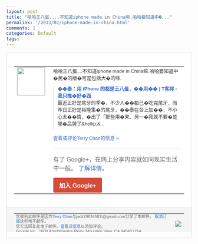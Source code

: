 ```yaml
---
layout: post
title: "哈哈王八蛋....不知道iphone made in China嘛.哈哈要知道中�..."
permalink: '/2013/02/iphone-made-in-china.html'
comments: 1
categories: Default
tags: 
---
```

<!-- X-Notifications: 1:3e68bb39b0000000 -->

<div style="border:solid 1px #dfdfdf;color:#686868;font:13px Arial"><div style="background-color:#fff;padding:20px;"><table cellpadding="0" cellspacing="0"><tr><td style="padding-right:15px;vertical-align:top"><a href="https://plus.google.com/_/notifications/emlink?emr=14900066512970582018&amp;emid=CKjct7rbpbUCFbFCcgodjUQAAA&amp;path=%2F108643996575278738906&amp;dt=1360292232427&amp;uob=8"><img height="75" src="https://lh3.googleusercontent.com/-KKRGTyJ5Bl0/AAAAAAAAAAI/AAAAAAAAtnY/R4QEWIp3Ur0/s75-c-k-a/photo.jpg" style="border:solid 1px #cccccc;" width="75"/></a></td><td style="width:578px;color:#333;font:13px Arial;vertical-align:top"><div style="padding-bottom:10px">哈哈王八蛋....不知道iphone made in China嘛.哈哈要知道中�民�的版�可<wbr/>是包括大�的哇.</div><div style="margin-bottom:10px;padding-left:10px; border-left:2px solid #EAEAEA"><span style="margin-right:5px"><a href="http://www.techbang.com/posts/12265-iphone-son-of-a-bitch?utm_source=feedburner&amp;utm_medium=feed&amp;utm_campaign=Feed%3A+techbang+%28T%E5%AE%A2%E9%82%A6+%E6%9C%80%E6%96%B0%E6%96%87%E7%AB%A0%29" style="color:#3366CC;text-decoration:none"><span style="font-weight:bold">��泰：用 iPhone 的都是王八蛋，��用�� | T客邦 - 我只推�好�西</span></a><div style="padding-bottom:10px">最近正好是尾牙的季�，不少人��都已�吃<wbr/>完尾牙，而昨日正好是裕隆集�的尾牙，��<wbr/>泰在台上加��，不小心太��情，�出了「<wbr/>那些用�果、另一�我就不要�是哪�品牌了<wbr/>&amp;hellip;&amp;...</div></span></div><a href="https://plus.google.com/_/notifications/emlink?emr=14900066512970582018&amp;emid=CKjct7rbpbUCFbFCcgodjUQAAA&amp;path=%2F108643996575278738906%2Fposts%2FHX7WvGmFEeX%3Fgpinv%3DAMIXal8gWtU3SMA5x8jjIgE65Slu1qSdVtvqjuo6S47VKl948LuwCsuf-9-5YZB1TIbHg0cSE58x_tM9zYkjgKQiD8ueQd-6wVB223gmBCf3syeEP1L4abk&amp;dt=1360292232427&amp;uob=8" style="color:#3366CC;text-decoration:none">查看或评论Terry Chan的信息 »</a><div style="margin-top:20px;border-top:solid 1px #dfdfdf"><div style="padding:15px 0;color:#686868;font:16px Arial">有了 Google+，在网上分享内容就如同现实生活中一般。 <a href="http://www.google.com/+/learnmore/" style="color:#3366CC;text-decoration:none">了解详情</a>。</div><a href="https://plus.google.com/_/notifications/emlink?emr=14900066512970582018&amp;emid=CKjct7rbpbUCFbFCcgodjUQAAA&amp;path=%2F%3Fgpinv%3DAMIXal8gWtU3SMA5x8jjIgE65Slu1qSdVtvqjuo6S47VKl948LuwCsuf-9-5YZB1TIbHg0cSE58x_tM9zYkjgKQiD8ueQd-6wVB223gmBCf3syeEP1L4abk&amp;dt=1360292232427&amp;uob=8" style="display:inline-block;padding:7px 15px;background-color:#d44b38; color:#fff;font-size:16px; font-weight:bold;border-radius:2px;-webkit-border-radius:2px; -moz-border-radius:2px;border:solid 1px #c43b28; white-space:nowrap;text-decoration:none">加入 Google+</a></div></td></tr></table></div><div style="border-top:solid 1px #dfdfdf;padding:0 20px; background-color:#f5f5f5"><table cellpadding="0" cellspacing="0" style="height:50px"><tbody><tr><td style="vertical-align:middle;width:100%; color:#636363;font:11px Arial; line-height:120%">您收到此邮件是因为<a href="https://plus.google.com/_/notifications/emlink?emr=14900066512970582018&amp;emid=CKjct7rbpbUCFbFCcgodjUQAAA&amp;path=%2F108643996575278738906%3Fgpinv%3DAMIXal8gWtU3SMA5x8jjIgE65Slu1qSdVtvqjuo6S47VKl948LuwCsuf-9-5YZB1TIbHg0cSE58x_tM9zYkjgKQiD8ueQd-6wVB223gmBCf3syeEP1L4abk&amp;dt=1360292232427&amp;uob=8" style="color:#3366CC;text-decoration:none">Terry Chan</a>与jack29834582t@gmail.com分享了本邮件。 <a href="https://plus.google.com/_/notifications/emlink?emr=14900066512970582018&amp;emid=CKjct7rbpbUCFbFCcgodjUQAAA&amp;path=%2F_%2Fnonplus%2Femailsettings%3Fgpinv%3DAMIXal8gWtU3SMA5x8jjIgE65Slu1qSdVtvqjuo6S47VKl948LuwCsuf-9-5YZB1TIbHg0cSE58x_tM9zYkjgKQiD8ueQd-6wVB223gmBCf3syeEP1L4abk%26est%3DADH5u8W8RcHZ2y_ctM8jqb6PWlkTluBssiWxVuT_ZsfOCMb_f3rmrHS-2aB0pxQzSeGP7TmjuoNwncF1c3oru9cwOxsZ5ODjqsrLCUSIuyGiPf1iMwOcHrQmoQvS4TR015s8Q7yOH3zFZhhqVILxv03YnY9e6dSHGw&amp;dt=1360292232427&amp;uob=8" style="color:#3366CC;text-decoration:none">取消订阅</a>这些电子邮件。<br/>您无法回复此电子邮件。<a href="https://plus.google.com/_/notifications/emlink?emr=14900066512970582018&amp;emid=CKjct7rbpbUCFbFCcgodjUQAAA&amp;path=%2F108643996575278738906%2Fposts%2FHX7WvGmFEeX%3Fgpinv%3DAMIXal8gWtU3SMA5x8jjIgE65Slu1qSdVtvqjuo6S47VKl948LuwCsuf-9-5YZB1TIbHg0cSE58x_tM9zYkjgKQiD8ueQd-6wVB223gmBCf3syeEP1L4abk&amp;dt=1360292232427&amp;uob=8" style="color:#3366CC;text-decoration:none">查看该信息</a>以添加评论。<br/>Google Inc., 1600 Amphitheatre Pkwy, Mountain View, CA 94043 USA<br/></td><td><img src="https://ssl.gstatic.com/s2/oz/images/notifications/logo/google-plus-6617a72bb36cc548861652780c9e6ff1.png"/></td></tr></tbody></table></div></div>